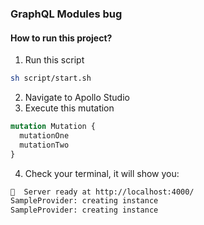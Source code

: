 ### GraphQL Modules bug

#### How to run this project?

1. Run this script
```bash
sh script/start.sh
```
2. Navigate to Apollo Studio
3. Execute this mutation
```graphql
mutation Mutation {
  mutationOne
  mutationTwo
}
```
4. Check your terminal, it will show you:
```bash
🚀  Server ready at http://localhost:4000/
SampleProvider: creating instance
SampleProvider: creating instance
```



